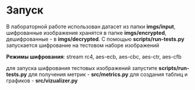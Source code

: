 # Запуск
В лабораторной работе использован датасет из папки **imgs/input**, шифрованные изображения хранятся в папке **imgs/encrypted**, дешифрованные - в **imgs/decrypted**. С помощью **scripts/run-tests.py** запускается шифрование на тестовом наборе изображений

**Режимы шифрования**: stream rc4, aes-ecb, aes-cbc, aes-ctr, aes-cfb

для запуска шифрования тестовых изображений запустите **scripts/run-tests.py**
для получения метрик - **src/metrics.py**
для создания таблиц и графиков -  **src/vizualizer.py**
